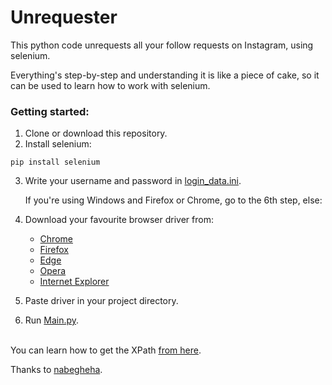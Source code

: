 # Unrequester

This python code unrequests all your follow requests on Instagram, using selenium.

Everything's step-by-step and understanding it is like a piece of cake, so it can be used to learn how to work with selenium.



### Getting started:
1. Clone or download this repository.
2. Install selenium:
```
pip install selenium
```
3. Write your username and password in [login_data.ini](https://github.com/ChamRun/Unrequester/blob/main/login_data.ini).

   If you're using Windows and Firefox or Chrome, go to the 6th step, else:

4. Download your favourite browser driver from:
   + [Chrome](https://chromedriver.chromium.org/downloads)
   + [Firefox](https://github.com/mozilla/geckodriver/releases)
   + [Edge](https://developer.microsoft.com/en-us/microsoft-edge/tools/webdriver/)
   + [Opera](https://github.com/operasoftware/operachromiumdriver/releases)
   + [Internet Explorer](https://www.selenium.dev/downloads/)

5. Paste driver in your project directory.
 
6. Run [Main.py](https://github.com/ChamRun/Unrequester/blob/main/Main.py).<br><br>


You can learn how to get the XPath [from here](https://stackoverflow.com/a/42194160/14761615).

Thanks to [nabegheha](https://nabegheha.com/).
